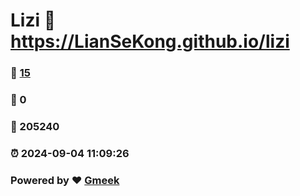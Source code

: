 # Lizi :link: https://LianSeKong.github.io/lizi 
### :page_facing_up: [15](https://LianSeKong.github.io/lizi/tag.html) 
### :speech_balloon: 0 
### :hibiscus: 205240 
### :alarm_clock: 2024-09-04 11:09:26 
### Powered by :heart: [Gmeek](https://github.com/Meekdai/Gmeek)

